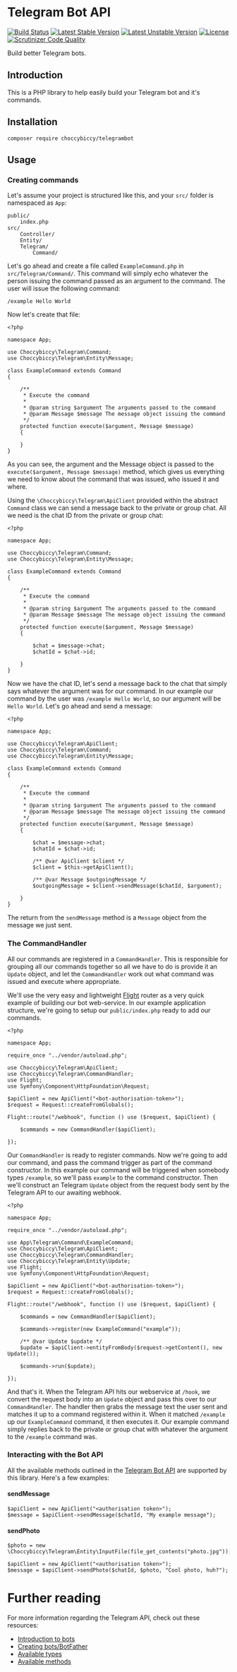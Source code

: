 # Telegram Bot API
[![Build Status](https://travis-ci.org/choccybiccy/telegrambot.svg?branch=master)](https://travis-ci.org/choccybiccy/telegrambot) 
[![Latest Stable Version](https://poser.pugx.org/choccybiccy/telegrambot/v/stable.svg)](https://packagist.org/packages/choccybiccy/telegrambot) 
[![Latest Unstable Version](https://poser.pugx.org/choccybiccy/telegrambot/v/unstable)](//packagist.org/packages/choccybiccy/telegrambot)
[![License](https://poser.pugx.org/choccybiccy/telegrambot/license.svg)](https://packagist.org/packages/choccybiccy/telegrambot)
[![Scrutinizer Code Quality](https://scrutinizer-ci.com/g/choccybiccy/telegrambot/badges/quality-score.png?b=master)](https://scrutinizer-ci.com/g/choccybiccy/telegrambot/?branch=master)


Build better Telegram bots.

## Introduction
This is a PHP library to help easily build your Telegram bot and it's commands.

## Installation

    composer require choccybiccy/telegrambot

## Usage

### Creating commands
Let's assume your project is structured like this, and your `src/` folder is namespaced as `App`:

    public/
        index.php
    src/
        Controller/
        Entity/
        Telegram/
            Command/

Let's go ahead and create a file called `ExampleCommand.php` in `src/Telegram/Command/`. This command will simply
echo whatever the person issuing the command passed as an argument to the command. The user will issue the following
command:

    /example Hello World

Now let's create that file:

    <?php

    namespace App;

    use Choccybiccy\Telegram\Command;
    use Choccybiccy\Telegram\Entity\Message;

    class ExampleCommand extends Command
    {

        /**
         * Execute the command
         *
         * @param string $argument The arguments passed to the command
         * @param Message $message The message object issuing the command
         */
        protected function execute($argument, Message $message)
        {

        }
    }

As you can see, the argument and the Message object is passed to the `execute($argument, Message $message)` method,
which gives us everything we need to know about the command that was issued, who issued it and where.

Using the `\Choccybiccy\Telegram\ApiClient` provided within the abstract `Command` class we can send a message back to
the private or group chat. All we need is the chat ID from the private or group chat:

    <?php

    namespace App;

    use Choccybiccy\Telegram\Command;
    use Choccybiccy\Telegram\Entity\Message;

    class ExampleCommand extends Command
    {

        /**
         * Execute the command
         *
         * @param string $argument The arguments passed to the command
         * @param Message $message The message object issuing the command
         */
        protected function execute($argument, Message $message)
        {

            $chat = $message->chat;
            $chatId = $chat->id;

        }
    }

Now we have the chat ID, let's send a message back to the chat that simply says whatever the argument was for our
command. In our example our command by the user was `/example Hello World`, so our argument will be `Hello World`. Let's
go ahead and send a message:

    <?php

    namespace App;

    use Choccybiccy\Telegram\ApiClient;
    use Choccybiccy\Telegram\Command;
    use Choccybiccy\Telegram\Entity\Message;

    class ExampleCommand extends Command
    {

        /**
         * Execute the command
         *
         * @param string $argument The arguments passed to the command
         * @param Message $message The message object issuing the command
         */
        protected function execute($argument, Message $message)
        {

            $chat = $message->chat;
            $chatId = $chat->id;

            /** @var ApiClient $client */
            $client = $this->getApiClient();

            /** @var Message $outgoingMessage */
            $outgoingMessage = $client->sendMessage($chatId, $argument);

        }
    }

The return from the `sendMessage` method is a `Message` object from the message we just sent.

### The CommandHandler
All our commands are registered in a `CommandHandler`. This is responsible for grouping all our commands together so
all we have to do is provide it an `Update` object, and let the `CommandHandler` work out what command was issued
and execute where appropriate.

We'll use the very easy and lightweight [Flight](https://github.com/mikecao/flight/) router as a very quick example
of building our bot web-service. In our example application structure, we're going to setup our `public/index.php`
ready to add our commands.

    <?php

    namespace App;

    require_once "../vendor/autoload.php";

    use Choccybiccy\Telegram\ApiClient;
    use Choccybiccy\Telegram\CommandHandler;
    use Flight;
    use Symfony\Component\HttpFoundation\Request;

    $apiClient = new ApiClient("<bot-authorisation-token>");
    $request = Request::createFromGlobals();

    Flight::route("/webhook", function () use ($request, $apiClient) {

        $commands = new CommandHandler($apiClient);

    });

Our `CommandHandler` is ready to register commands. Now we're going to add our command, and pass the command trigger
as part of the command constructor. In this example our command will be triggered when somebody types `/example`, so
we'll pass `example` to the command constructor. Then we'll construct an Telegram `Update` object from the request body
sent by the Telegram API to our awaiting webhook.

    <?php

    namespace App;

    require_once "../vendor/autoload.php";

    use App\Telegram\Command\ExampleCommand;
    use Choccybiccy\Telegram\ApiClient;
    use Choccybiccy\Telegram\CommandHandler;
    use Choccybiccy\Telegram\Entity\Update;
    use Flight;
    use Symfony\Component\HttpFoundation\Request;

    $apiClient = new ApiClient("<bot-authorisation-token>");
    $request = Request::createFromGlobals();

    Flight::route("/webhook", function () use ($request, $apiClient) {

        $commands = new CommandHandler($apiClient);

        $commands->register(new ExampleCommand("example"));

        /** @var Update $update */
        $update = $apiClient->entityFromBody($request->getContent(), new Update());

        $commands->run($update);

    });

And that's it. When the Telegram API hits our webservice at `/hook`, we convert the request body into an `Update` object
and pass this over to our `CommandHandler`. The handler then grabs the message text the user sent and matches it up
to a command registered within it. When it matched `/example` up our `ExampleCommand` command, it then executes it. Our
example command simply replies back to the private or group chat with whatever the argument to the `/example` command
was.

### Interacting with the Bot API
All the available methods outlined in the [Telegram Bot API](https://core.telegram.org/bots/api#available-methods) are
supported by this library. Here's a few examples:

#### sendMessage

    $apiClient = new ApiClient("<authorisation token>");
    $message = $apiClient->sendMessage($chatId, "My example message");

#### sendPhoto

    $photo = new \Choccybiccy\Telegram\Entity\InputFile(file_get_contents("photo.jpg"));

    $apiClient = new ApiClient("<authorisation token>");
    $message = $apiClient->sendPhoto($chatId, $photo, "Cool photo, huh?");

# Further reading
For more information regarding the Telegram API, check out these resources:

* [Introduction to bots](https://core.telegram.org/bots)
* [Creating bots/BotFather](https://core.telegram.org/bots#botfather)
* [Available types](https://core.telegram.org/bots/api#available-types)
* [Available methods](https://core.telegram.org/bots/api#available-methods)
